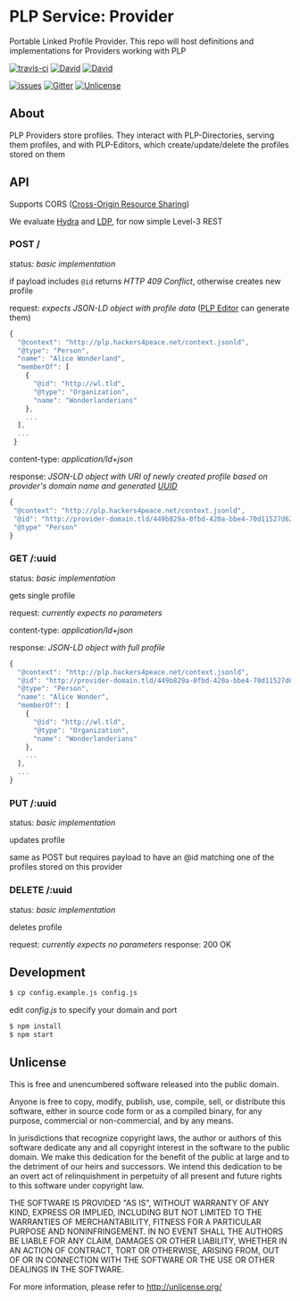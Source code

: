 # PLP Service: Provider

Portable Linked Profile Provider. This repo will host definitions and implementations for Providers working with PLP

[![travis-ci](http://img.shields.io/travis/hackers4peace/plp-provider.svg?style=flat)](https://travis-ci.org/hackers4peace/plp-provider)
[![David](http://img.shields.io/david/hackers4peace/plp-provider.svg?style=flat)](https://david-dm.org/hackers4peace/plp-provider)
[![David](http://img.shields.io/david/dev/hackers4peace/plp-provider.svg?style=flat)](https://david-dm.org/hackers4peace/plp-provider#info=devDependencies)

[![issues](http://img.shields.io/github/issues/hackers4peace/plp-provider.svg?style=flat)](https://github.com/hackers4peace/plp-provider/issues)
[![Gitter](http://img.shields.io/badge/chat-Gitter-blue.svg?style=flat)](https://gitter.im/hackers4peace/plp-docs)
[![Unlicense](http://img.shields.io/badge/license-Unlicense-blue.svg?style=flat)](http://unlicense.org)



## About

PLP Providers store profiles. They interact with PLP-Directories, serving them profiles, and with PLP-Editors, which create/update/delete the profiles stored on them

## API

Supports CORS ([Cross-Origin Resource Sharing](http://enable-cors.org/))

We evaluate [Hydra](http://www.hydra-cg.com/) and [LDP](http://www.w3.org/TR/ldp/), for now simple Level-3 REST

### POST /

status: *basic implementation*

if payload includes ```@id``` returns *HTTP 409 Conflict*, otherwise creates new profile

request: *expects JSON-LD object with profile data* ([PLP
Editor](https://github.com/hackers4peace/plp-editor) can
generate them)


```js
{
  "@context": "http://plp.hackers4peace.net/context.jsonld",
  "@type": "Person",
  "name": "Alice Wonderland",
  "memberOf": [
    {
      "@id": "http://wl.tld",
      "@type": "Organization",
      "name": "Wonderlanderians"
    },
    ...
  ],
  ...
 }
```

content-type: *application/ld+json*

response: *JSON-LD object with URI of newly created profile based on
provider's domain name and generated [UUID](http://en.wikipedia.org/wiki/Universally_unique_identifier)*

```js
{
 "@context": "http://plp.hackers4peace.net/context.jsonld",
 "@id": "http://provider-domain.tld/449b829a-0fbd-420a-bbe4-70d11527d62b",
 "@type" "Person"
}
```

### GET /:uuid

status: *basic implementation*

gets single profile

request: *currently expects no parameters*

content-type: *application/ld+json*

response: *JSON-LD object with full profile*

```js
{
  "@context": "http://plp.hackers4peace.net/context.jsonld",
  "@id": "http://provider-domain.tld/449b829a-0fbd-420a-bbe4-70d11527d62b",
  "@type": "Person",
  "name": "Alice Wonder",
  "memberOf": [
    {
      "@id": "http://wl.tld",
      "@type": "Organization",
      "name": "Wonderlanderians"
    },
    ...
  ],
  ...
}
```

### PUT /:uuid

status: *basic implementation*

updates profile

same as POST but requires payload to have an @id matching one of the
profiles stored on this provider


### DELETE /:uuid

status: *basic implementation*

deletes profile

request: *currently expects no parameters*
response: 200 OK


## Development

```bash
$ cp config.example.js config.js
```

edit *config.js* to specify your domain and port

```bash
$ npm install
$ npm start
```

## Unlicense

This is free and unencumbered software released into the public domain.

Anyone is free to copy, modify, publish, use, compile, sell, or
distribute this software, either in source code form or as a compiled
binary, for any purpose, commercial or non-commercial, and by any
means.

In jurisdictions that recognize copyright laws, the author or authors
of this software dedicate any and all copyright interest in the
software to the public domain. We make this dedication for the benefit
of the public at large and to the detriment of our heirs and
successors. We intend this dedication to be an overt act of
relinquishment in perpetuity of all present and future rights to this
software under copyright law.

THE SOFTWARE IS PROVIDED "AS IS", WITHOUT WARRANTY OF ANY KIND,
EXPRESS OR IMPLIED, INCLUDING BUT NOT LIMITED TO THE WARRANTIES OF
MERCHANTABILITY, FITNESS FOR A PARTICULAR PURPOSE AND NONINFRINGEMENT.
IN NO EVENT SHALL THE AUTHORS BE LIABLE FOR ANY CLAIM, DAMAGES OR
OTHER LIABILITY, WHETHER IN AN ACTION OF CONTRACT, TORT OR OTHERWISE,
ARISING FROM, OUT OF OR IN CONNECTION WITH THE SOFTWARE OR THE USE OR
OTHER DEALINGS IN THE SOFTWARE.

For more information, please refer to <http://unlicense.org/>
